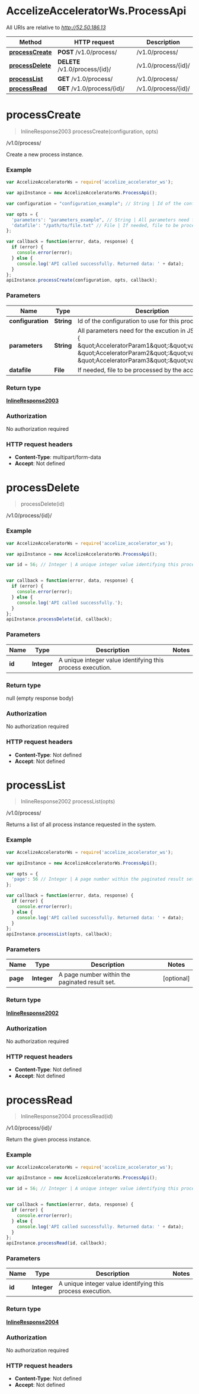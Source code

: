 # AccelizeAcceleratorWs.ProcessApi

All URIs are relative to *http://52.50.186.13*

Method | HTTP request | Description
------------- | ------------- | -------------
[**processCreate**](ProcessApi.md#processCreate) | **POST** /v1.0/process/ | /v1.0/process/
[**processDelete**](ProcessApi.md#processDelete) | **DELETE** /v1.0/process/{id}/ | /v1.0/process/{id}/
[**processList**](ProcessApi.md#processList) | **GET** /v1.0/process/ | /v1.0/process/
[**processRead**](ProcessApi.md#processRead) | **GET** /v1.0/process/{id}/ | /v1.0/process/{id}/


<a name="processCreate"></a>
# **processCreate**
> InlineResponse2003 processCreate(configuration, opts)

/v1.0/process/

Create a new process instance.

### Example
```javascript
var AccelizeAcceleratorWs = require('accelize_accelerator_ws');

var apiInstance = new AccelizeAcceleratorWs.ProcessApi();

var configuration = "configuration_example"; // String | Id of the configuration to use for this process

var opts = { 
  'parameters': "parameters_example", // String | All parameters need for the excution in JSON format : {     \"AcceleratorParam1\":\"value1\",    \"AcceleratorParam2\":\"value2\",    \"AcceleratorParam3\":\"value3\"}
  'datafile': "/path/to/file.txt" // File | If needed, file to be processed by the accelerator.
};

var callback = function(error, data, response) {
  if (error) {
    console.error(error);
  } else {
    console.log('API called successfully. Returned data: ' + data);
  }
};
apiInstance.processCreate(configuration, opts, callback);
```

### Parameters

Name | Type | Description  | Notes
------------- | ------------- | ------------- | -------------
 **configuration** | **String**| Id of the configuration to use for this process | 
 **parameters** | **String**| All parameters need for the excution in JSON format : {     \&quot;AcceleratorParam1\&quot;:\&quot;value1\&quot;,    \&quot;AcceleratorParam2\&quot;:\&quot;value2\&quot;,    \&quot;AcceleratorParam3\&quot;:\&quot;value3\&quot;} | [optional] 
 **datafile** | **File**| If needed, file to be processed by the accelerator. | [optional] 

### Return type

[**InlineResponse2003**](InlineResponse2003.md)

### Authorization

No authorization required

### HTTP request headers

 - **Content-Type**: multipart/form-data
 - **Accept**: Not defined

<a name="processDelete"></a>
# **processDelete**
> processDelete(id)

/v1.0/process/{id}/

### Example
```javascript
var AccelizeAcceleratorWs = require('accelize_accelerator_ws');

var apiInstance = new AccelizeAcceleratorWs.ProcessApi();

var id = 56; // Integer | A unique integer value identifying this process execution.


var callback = function(error, data, response) {
  if (error) {
    console.error(error);
  } else {
    console.log('API called successfully.');
  }
};
apiInstance.processDelete(id, callback);
```

### Parameters

Name | Type | Description  | Notes
------------- | ------------- | ------------- | -------------
 **id** | **Integer**| A unique integer value identifying this process execution. | 

### Return type

null (empty response body)

### Authorization

No authorization required

### HTTP request headers

 - **Content-Type**: Not defined
 - **Accept**: Not defined

<a name="processList"></a>
# **processList**
> InlineResponse2002 processList(opts)

/v1.0/process/

Returns a list of all process instance requested in the system.

### Example
```javascript
var AccelizeAcceleratorWs = require('accelize_accelerator_ws');

var apiInstance = new AccelizeAcceleratorWs.ProcessApi();

var opts = { 
  'page': 56 // Integer | A page number within the paginated result set.
};

var callback = function(error, data, response) {
  if (error) {
    console.error(error);
  } else {
    console.log('API called successfully. Returned data: ' + data);
  }
};
apiInstance.processList(opts, callback);
```

### Parameters

Name | Type | Description  | Notes
------------- | ------------- | ------------- | -------------
 **page** | **Integer**| A page number within the paginated result set. | [optional] 

### Return type

[**InlineResponse2002**](InlineResponse2002.md)

### Authorization

No authorization required

### HTTP request headers

 - **Content-Type**: Not defined
 - **Accept**: Not defined

<a name="processRead"></a>
# **processRead**
> InlineResponse2004 processRead(id)

/v1.0/process/{id}/

Return the given process instance.

### Example
```javascript
var AccelizeAcceleratorWs = require('accelize_accelerator_ws');

var apiInstance = new AccelizeAcceleratorWs.ProcessApi();

var id = 56; // Integer | A unique integer value identifying this process execution.


var callback = function(error, data, response) {
  if (error) {
    console.error(error);
  } else {
    console.log('API called successfully. Returned data: ' + data);
  }
};
apiInstance.processRead(id, callback);
```

### Parameters

Name | Type | Description  | Notes
------------- | ------------- | ------------- | -------------
 **id** | **Integer**| A unique integer value identifying this process execution. | 

### Return type

[**InlineResponse2004**](InlineResponse2004.md)

### Authorization

No authorization required

### HTTP request headers

 - **Content-Type**: Not defined
 - **Accept**: Not defined

